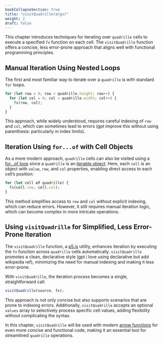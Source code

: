 ```yaml
---
bookCollapseSection: true
title: "visitQuadrille(args)"
weight: 2
draft: false
---
```


This chapter introduces techniques for iterating over `quadrille` cells to execute a specified `fx` function on each cell. The `visitQuadrille` function offers a concise, less error-prone approach that aligns well with functional programming principles.

## Manual Iteration Using Nested Loops

The first and most familiar way to iterate over a `quadrille` is with standard `for` loops.

```js
for (let row = 0; row < quadrille.height; row++) {
  for (let col = 0; col < quadrille.width; col++) {
    fx(row, col);
  }
}
```

This approach, while widely understood, requires careful indexing of `row` and `col`, which can sometimes lead to errors (gpt improve this without using parenthesis: particularly in index limits).

## Iteration Using `for...of` with Cell Objects

As a more modern approach, `quadrille` cells can also be visited using a [for...of loop](https://developer.mozilla.org/en-US/docs/Web/JavaScript/Reference/Statements/for...of) since a `quadrille` is an [iterable object](https://developer.mozilla.org/en-US/docs/Web/JavaScript/Reference/Iteration_protocols#the_iterable_protocol). Here, each `cell` is an object with `value`, `row`, and `col` properties, enabling direct access to each cell’s position:

```js
for (let cell of quadrille) {
  fx(cell.row, cell.col);
}
```

This method simplifies access to `row` and `col` without explicit indexing, which can reduce errors. However, it still requires manual iteration logic, which can become complex in more intricate operations.

## Using `visitQuadrille` for Simplified, Less Error-Prone Iteration

The `visitQuadrille` function, a [p5.js](https://p5js.org/) utility, enhances iteration by executing the `fx` function across `quadrille` cells automatically. `visitQuadrille` promotes a clean, declarative style (gpt i love using declarative but add wikipedia ref), minimizing the need for manual indexing and making it less error-prone.

With `visitQuadrille`, the iteration process becomes a single, straightforward call:

```js
visitQuadrille(source, fx);
```

This approach is not only concise but also supports scenarios that are prone to indexing errors. Additionally, `visitQuadrille` accepts an optional `values` array to selectively process specific cell values, adding flexibility without complicating the syntax.

In this chapter, `visitQuadrille` will be used with modern [arrow functions](https://www.w3schools.com/js/js_arrow_function.asp) for even more concise and functional code, making it an essential tool for streamlined `quadrille` operations.